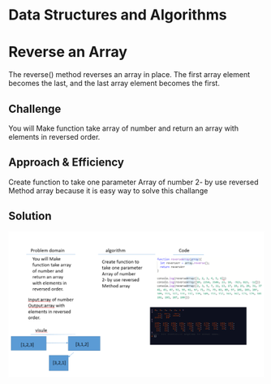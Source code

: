# Data Structures and Algorithms

# Reverse an Array


The reverse() method reverses an array in place. The first array element becomes the last, and the last array element becomes the first.


## Challenge
You will Make function take array of number and return an array with elements in reversed order.


## Approach & Efficiency

Create function to take one parameter
Array of number 
2- by use reversed 
Method array 
because it is easy way to solve this challange 


## Solution

![](/challanges/assets/arrayReverse.PNG) 

